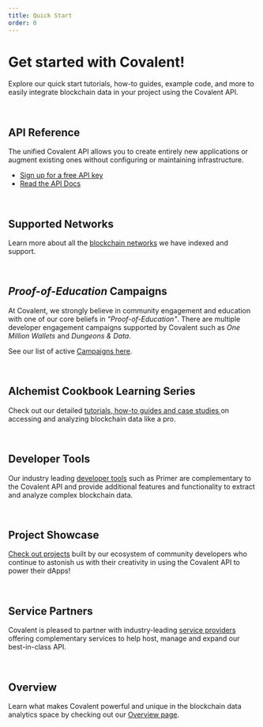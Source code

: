 ```yaml
---
title: Quick Start
order: 0
---
```


# Get started with Covalent!

Explore our quick start tutorials, how-to guides, example code, and more to easily integrate blockchain data in your project using the Covalent API.

&nbsp;
## API Reference
The unified Covalent API allows you to create entirely new applications or augment existing ones without configuring or maintaining infrastructure.

* [Sign up for a free API key](https://www.covalenthq.com/platform/#/auth/register)
* [Read the API Docs](https://www.covalenthq.com/docs/api/)

&nbsp;
## Supported Networks
Learn more about all the [blockchain networks](/networks) we have indexed and support. 

&nbsp;
## *Proof-of-Education* Campaigns
At Covalent, we strongly believe in community engagement and education with one of our core beliefs in *"Proof-of-Education"*. There are multiple developer engagement campaigns supported by Covalent such as *One Million Wallets* and *Dungeons & Data*. 

See our list of active [Campaigns here](/campaigns).

&nbsp;
## Alchemist Cookbook Learning Series
Check out our detailed [tutorials, how-to guides and case studies ](/learn) on accessing and analyzing blockchain data like a pro.

&nbsp;
## Developer Tools
Our industry leading [developer tools](/tools) such as Primer are complementary to the Covalent API and provide additional features and functionality to extract and analyze complex blockchain data.

&nbsp;
## Project Showcase
[Check out projects](/project-showcase) built by our ecosystem of community developers who continue to astonish us with their creativity in using the Covalent API to power their dApps!

&nbsp;
## Service Partners
Covalent is pleased to partner with industry-leading [service providers](/service-partners) offering complementary services to help host, manage and expand our best-in-class API.

&nbsp;
## Overview
Learn what makes Covalent powerful and unique in the blockchain data analytics space by checking out our [Overview page](/overview). 
